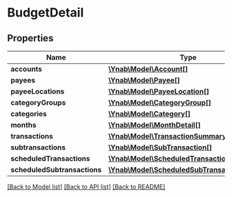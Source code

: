# BudgetDetail

## Properties
Name | Type | Description | Notes
------------ | ------------- | ------------- | -------------
**accounts** | [**\Ynab\Model\Account[]**](Account.md) |  | [optional] 
**payees** | [**\Ynab\Model\Payee[]**](Payee.md) |  | [optional] 
**payeeLocations** | [**\Ynab\Model\PayeeLocation[]**](PayeeLocation.md) |  | [optional] 
**categoryGroups** | [**\Ynab\Model\CategoryGroup[]**](CategoryGroup.md) |  | [optional] 
**categories** | [**\Ynab\Model\Category[]**](Category.md) |  | [optional] 
**months** | [**\Ynab\Model\MonthDetail[]**](MonthDetail.md) |  | [optional] 
**transactions** | [**\Ynab\Model\TransactionSummary[]**](TransactionSummary.md) |  | [optional] 
**subtransactions** | [**\Ynab\Model\SubTransaction[]**](SubTransaction.md) |  | [optional] 
**scheduledTransactions** | [**\Ynab\Model\ScheduledTransactionSummary[]**](ScheduledTransactionSummary.md) |  | [optional] 
**scheduledSubtransactions** | [**\Ynab\Model\ScheduledSubTransaction[]**](ScheduledSubTransaction.md) |  | [optional] 

[[Back to Model list]](../README.md#documentation-for-models) [[Back to API list]](../README.md#documentation-for-api-endpoints) [[Back to README]](../README.md)


